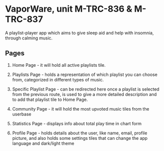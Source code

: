 # VaporWare, unit M-TRC-836 & M-TRC-837

A playlist-player app which aims to give sleep aid and help with insomnia, through calming music.

## Pages

1. Home Page - it will hold all active playlists tile.


2. Playlists Page - holds a representation of which playlist you can choose from, categorized in different types of music.


3. Specific Playlist Page - can be redirected here once a playlist is selected from the previous route, is used to give a more detailed description and to add that playlist tile to Home Page.


4. Community Page - it will hold the most upvoted music tiles from the userbase


5. Statistics Page - displays info about total play time in chart form


6. Profile Page - holds details about the user, like name, email, profile picture, and also holds some settings tiles that can change the app language and dark/light theme
